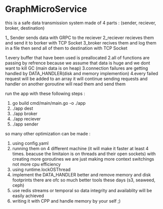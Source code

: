 # GraphMicroService

this is a safe data transmission system made of 4 parts : (sender, reciever, broker, destination)

1_ Sender sends data with GRPC to the reciever
2_reciever recieves them and send it to borker with TCP Socket
3_broker recives them and log them in a file then send all of them to destination with TCP Socket

1.every buffer that have been used is preallocated 
2.all of functions are passing by refrence because we assume that data is huge and we dont want to kill GC (main data is on heap)
3.connection failures are getting handled by DATA_HANDLER(disk and memory implemention)
4.every failed request will be added to an array it will continue sending requests and handler on another goroutine will read them and send them


run the app with these following steps :
1. go build cmd/main/main.go -o ./app
2. ./app dest
3. ./app broker
4. ./app reciever
5. ./app sender

so many other optimization can be made :
1. using config.yaml
2. running them on 4 different machine (it will make it faster at least 4 times. beacuse the limitaion is on threads and their open sockets)
with creating more goroutines we are just making more context switchings not more cpu efficiency
3. using runtime.lockOSThread
4. implement the DATA_HANDLER better and remove memory and disk footprints there are ofc so much better tools these days (s3, seaweed, ceph)
5. use redis streams or temporal so data integrity and availablity will be easily achieved
6. writing it with CPP and handle memory by your self ;)



